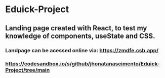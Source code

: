 # Eduick-Project

## Landing page created with React, to test my knowledge of components, useState and CSS.

### Landpage can be acessed online via: https://zmdfe.csb.app/
### https://codesandbox.io/s/github/jhonatanascimento/Eduick-Project/tree/main
